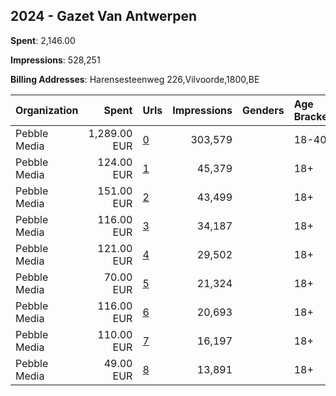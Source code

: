 ## 2024 - Gazet Van Antwerpen 
**Spent**: 2,146.00

**Impressions**: 528,251

**Billing Addresses**: Harensesteenweg 226,Vilvoorde,1800,BE

|Organization|Spent|Urls|Impressions|Genders|Age Brackets|Country Codes|
|:---|---:|:---|---:|:---|:---|:---|
|Pebble Media|1,289.00 EUR|[0](https://www.snap.com/political-ads/asset/3269c7e84f4bfc026da502385a2c994326c2dca6326a675884bbc1fb0df532e6?mediaType=mp4)|303,579||18-40|belgium|
|Pebble Media|124.00 EUR|[1](https://www.snap.com/political-ads/asset/9f87a432c20ec889ff96680b80b6ee346e039841e0a2bd3ee98ab36d97ce7b61?mediaType=mp4)|45,379||18+|belgium|
|Pebble Media|151.00 EUR|[2](https://www.snap.com/political-ads/asset/9f87a432c20ec889ff96680b80b6ee346e039841e0a2bd3ee98ab36d97ce7b61?mediaType=mp4)|43,499||18+|belgium|
|Pebble Media|116.00 EUR|[3](https://www.snap.com/political-ads/asset/fa006f4ad1c0c627efe1d98dfb05239e25ab4aa47d80581dd3752e5606794c26?mediaType=mp4)|34,187||18+|belgium|
|Pebble Media|121.00 EUR|[4](https://www.snap.com/political-ads/asset/99af8ef4a9d431e072f3a5cb635392315b2adeb66eab502087e83ab1c1b85f29?mediaType=mp4)|29,502||18+|belgium|
|Pebble Media|70.00 EUR|[5](https://www.snap.com/political-ads/asset/99af8ef4a9d431e072f3a5cb635392315b2adeb66eab502087e83ab1c1b85f29?mediaType=mp4)|21,324||18+|belgium|
|Pebble Media|116.00 EUR|[6](https://www.snap.com/political-ads/asset/38805c6bbea2139653815bc8668617380ec3e7fb9a387c860bcdd9eda6f60d97?mediaType=mp4)|20,693||18+|belgium|
|Pebble Media|110.00 EUR|[7](https://www.snap.com/political-ads/asset/38805c6bbea2139653815bc8668617380ec3e7fb9a387c860bcdd9eda6f60d97?mediaType=mp4)|16,197||18+|belgium|
|Pebble Media|49.00 EUR|[8](https://www.snap.com/political-ads/asset/fa006f4ad1c0c627efe1d98dfb05239e25ab4aa47d80581dd3752e5606794c26?mediaType=mp4)|13,891||18+|belgium|
